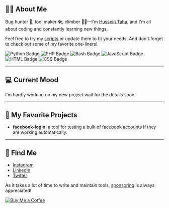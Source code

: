 ## 👨‍💻 About Me
Bug hunter 🐛, tool maker 🛠️, climber 🧗‍♂️—I'm [Hussein Taha](https://github.com/HusseinTahaDEV), and I'm all about coding and constantly learning new things.

Feel free to try my [scripts](https://github.com/HusseinTahaDEV?tab=repositories) or update them to fit your needs. And don't forget to check out some of my favorite one-liners!

![Python Badge](https://img.shields.io/badge/-Python-yellow?logo=python)
![PHP Badge](https://img.shields.io/badge/-PHP-purple?logo=php)
![Bash Badge](https://img.shields.io/badge/-Bash-orange?logo=gnu-bash)
![JavaScript Badge](https://img.shields.io/badge/-JavaScript-red?logo=javascript)
![HTML Badge](https://img.shields.io/badge/-HTML-yellow?logo=html5)
![CSS Badge](https://img.shields.io/badge/-CSS-blue?logo=css3)

---

## 💻 Current Mood
I'm hardly working on my new project wait for the details soon.

---

## 🤩 My Favorite Projects
- **[facebook-login](https://github.com/HusseinTahaDEV/facebook-login)**: a tool for testing a bulk of facebook accounts if they are working automatically.
---

## 📧 Find Me
- [Instagram](https://instagram.com/hussaint30)
- [LinkedIn](https://www.linkedin.com/in/hussein-taha)
- [Twitter](https://twitter.com/hussein69555376)

As it takes a lot of time to write and maintain tools, [sponsoring](https://github.com/sponsors/HusseinTahaDEV) is always appreciated! 

[![Buy Me a Coffee](https://img.buymeacoffee.com/button-api/?text=Buy%20me%20a%20coffee&emoji=&slug=hittercodder/&button_colour=FFDD00&font_colour=000000&font_family=Cookie&outline_colour=000000&coffee_colour=ffffff)](https://buymeacoffee.com/hittercodder/)


